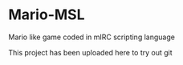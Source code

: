 # Mario-MSL
Mario like game coded in mIRC scripting language

This project has been uploaded here to try out git
